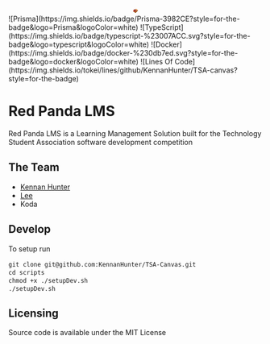 <center>
<img src="app/static/Logo.svg" alt="Logo of Red Panda" width="10em">
</center>
![Prisma](https://img.shields.io/badge/Prisma-3982CE?style=for-the-badge&logo=Prisma&logoColor=white)
![TypeScript](https://img.shields.io/badge/typescript-%23007ACC.svg?style=for-the-badge&logo=typescript&logoColor=white)
![Docker](https://img.shields.io/badge/docker-%230db7ed.svg?style=for-the-badge&logo=docker&logoColor=white)
![Lines Of Code](https://img.shields.io/tokei/lines/github/KennanHunter/TSA-canvas?style=for-the-badge)

# Red Panda LMS

Red Panda LMS is a Learning Management Solution built for the Technology Student Association software development competition

## The Team

-   [Kennan Hunter](https://github.com/KennanHunter)
-   [Lee](https://github.com/B1ue-Phoenix)
-   Koda

## Develop

To setup run

```
git clone git@github.com:KennanHunter/TSA-Canvas.git
cd scripts
chmod +x ./setupDev.sh
./setupDev.sh
```

## Licensing

Source code is available under the MIT License
